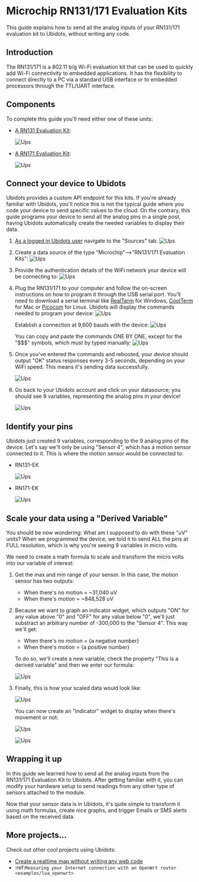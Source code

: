 # Microchip RN131/171 Evaluation Kits


This guide explains how to send all the analog inputs of your RN131/171 evaluation kit to Ubidots, without writing any code.



## Introduction

The RN131/171 is a 802.11 b/g Wi-Fi evaluation kit that can be used to quickly add Wi-Fi connectivity to embedded applications.
It has the flexibility to connect directly to a PC via a standard USB interface or to embedded processors through the TTL/UART interface.

## Components


To complete this guide you'll need either one of these units:

* [A RN131 Evaluation Kit](http://www.microchip.com/Developmenttools/ProductDetails.aspx?PartNO=RN-131-EK):

    ![Ups](../images/devices/rn131.png)
    
* [A RN171 Evaluation Kit](http://www.microchip.com/Developmenttools/ProductDetails.aspx?PartNO=RN-171-EK):

    ![Ups](../images/devices/rn171.png)
    
## Connect your device to Ubidots

Ubidots provides a custom API endpoint for this kits. If you're already familiar with Ubidots, you'll notice this is not the typical guide where you code your device to send specific values to the cloud. On the contrary, this guide programs your device to send all the analog pins in a single post, having Ubidots automatically create the needed variables to display their data.

1. [As a logged in Ubidots user](http://app.ubidots.com/accounts/signin/) navigate to the "Sources" tab.
    ![Ups](../images/devices/sources.png)
    
2. Create a data source of the type "Microchip"-->"RN131/171 Evaluation Kits":
    ![Ups](../images/devices/new_source_rn.png)
    
3. Provide the authentication details of the WiFi network your device will be connecting to:
    ![Ups](../images/devices/rn_wifi_details.png)
    
4. Plug the RN131/171 to your computer and follow the on-screen instructions on how to program it through the USB serial port.
You'll need to download a serial terminal like [RealTerm](http://realterm.sourceforge.net/) for Windows, [CoolTerm](http://freeware.the-meiers.org/) for Mac or [Picocom](https://code.google.com/p/picocom/) for Linux.
Ubidots will display the commands needed to program your device:
![Ups](../images/devices/rn131_commands.png)
    
    Establish a connection at 9,600 bauds with the device:
    ![Ups](../images/devices/rn131_commands2.png)
    
    You can copy and paste the commands ONE BY ONE, except for the "$$$" symbols, which must by typed manually:
    ![Ups](../images/devices/rn131_commands3.png)
    
5. Once you've entered the commands and rebooted, your device should output "OK" status responses every 3-5 seconds, depending on your WiFi speed. This means it's sending data successfully.

    ![Ups](../images/devices/rn131_ok.png)
    
6. Go back to your Ubidots account and click on your datasource; you should see 9 variables, representing the analog pins in your device!

    ![Ups](../images/devices/rn131_data.png)
    
## Identify your pins


Ubidots just created 9 variables, corresponding to the 9 analog pins of the device. Let's say we'll only be using "Sensor 4", which has a motion sensor connected to it. This is where the motion sensor would be connected to:

* RN131-EK

    ![Ups](../images/devices/rn131_sensor4.jpg)
    
* RN171-EK

    ![Ups](../images/devices/rn171_sensor4.jpg)

## Scale your data using a "Derived Variable"


You should be now wondering: What am I supposed to do with these "uV" units?  When we programmed the device, we told it to send ALL the pins at FULL resolution, which is why you're seeing 9 variables in micro volts.

We need to create a math formula to scale and transform the micro volts into our variable of interest:

1. Get the max and min range of your sensor. In this case, the motion sensor has two outputs:

    * When there's no motion  = ~31,040 uV
    * When there's motion     = ~848,528 uV
    
2. Because we want to graph an indicator widget, which outputs "ON" for any value above "0" and "OFF" for any value below "0", we'll just substract an arbitrary number of -300,000 to the "Sensor 4". This way we'll get:

    * When there's no motion  = {a negative number}
    * When there's motion     = {a positive number}

    To do so, we'll create a new variable, check the property "This is a derived variable" and then we enter our formula:

    ![Ups](../images/devices/rn171_formula.png)
    
3. Finally, this is how your scaled data would look like:

    ![Ups](../images/devices/rn171_scaled.png)
    
    You can now create an "Indicator" widget to display when there's movement or not:

    ![Ups](../images/devices/rn171_scaled2.png)
    
    ![Ups](../images/devices/rn171_scaled3.png)
    
## Wrapping it up

In this guide we learned how to send all the analog inputs from the RN131/171 Evaluation Kit to Ubidots. After getting familiar with it, you can modify your hardware setup to send readings from any other type of sensors attached to the module.

Now that your sensor data is in Ubidots, it's quite simple to transform it using math formulas, create nice graphs, and trigger Emails or SMS alerts based on the received data.


## More projects...


Check out other cool projects using Ubidots:
 
* [Create a realtime map without writing any web code](http://blog.ubidots.com/create-a-real-time-map-without-writing-any-web-code)
* :ref:`Measuring your Internet connection with an OpenWrt router <examples/lua_openwrt>`